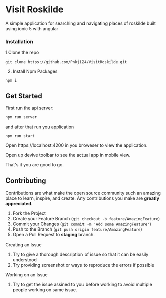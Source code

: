 # Visit Roskilde
 
A simple application for  searching and  navigating places  of roskilde built using ionic 5 with angular

###  Installation
1.Clone the repo
```
git clone https://github.com/Pnkj124/VisitRoskilde.git
```

2. Install Npm Packages
```
npm i
```

## Get Started

First run the  api server:

```
npm run server
```

 and after that run you application
 
```
npm run start
```

Open https://localhost:4200 in you broweser to view the application.

Open up devive toolbar to see the actual app in mobile view.


 That's  it you are good to go.

## Contributing

Contributions are what make the open source community such an amazing place to learn, inspire, and create. Any contributions you make are **greatly appreciated**.

1.  Fork the Project
2.  Create your Feature Branch (`git checkout -b feature/AmazingFeature`)
3.  Commit your Changes (`git commit -m 'Add some AmazingFeature'`)
4.  Push to the Branch (`git push origin feature/AmazingFeature`)
5.  Open a Pull Request to  **staging**  branch.

Creating an Issue

1.  Try to give a thorough description of issue so that it can be easily understood
2.  Try providing screenshot or ways to reproduce the errors if possible

Working on an Issue

1.  Try to get the issue assined to you before working to avoid multiple people working on same issue.
